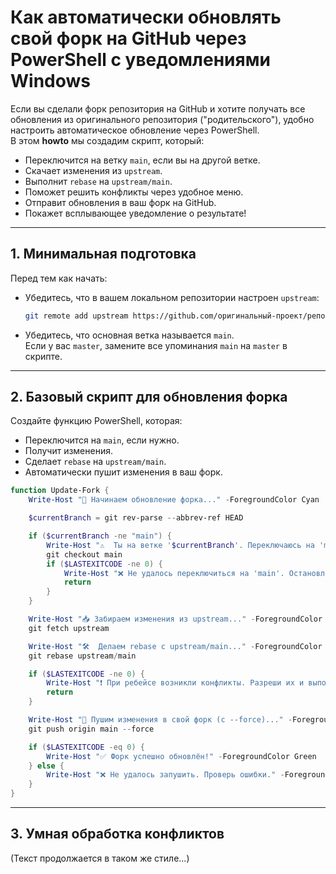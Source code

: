 # Как автоматически обновлять свой форк на GitHub через PowerShell с уведомлениями Windows

Если вы сделали форк репозитория на GitHub и хотите получать все обновления из оригинального репозитория ("родительского"), удобно настроить автоматическое обновление через PowerShell.  
В этом **howto** мы создадим скрипт, который:

- Переключится на ветку `main`, если вы на другой ветке.
- Скачает изменения из `upstream`.
- Выполнит `rebase` на `upstream/main`.
- Поможет решить конфликты через удобное меню.
- Отправит обновления в ваш форк на GitHub.
- Покажет всплывающее уведомление о результате!

---

## 1. Минимальная подготовка

Перед тем как начать:

- Убедитесь, что в вашем локальном репозитории настроен `upstream`:

    ```bash
    git remote add upstream https://github.com/оригинальный-проект/репозиторий.git
    ```

- Убедитесь, что основная ветка называется `main`.  
  Если у вас `master`, замените все упоминания `main` на `master` в скрипте.

---

## 2. Базовый скрипт для обновления форка

Создайте функцию PowerShell, которая:

- Переключится на `main`, если нужно.
- Получит изменения.
- Сделает `rebase` на `upstream/main`.
- Автоматически пушит изменения в ваш форк.

```powershell
function Update-Fork {
    Write-Host "🔄 Начинаем обновление форка..." -ForegroundColor Cyan

    $currentBranch = git rev-parse --abbrev-ref HEAD

    if ($currentBranch -ne "main") {
        Write-Host "⚠️  Ты на ветке '$currentBranch'. Переключаюсь на 'main'..." -ForegroundColor Yellow
        git checkout main
        if ($LASTEXITCODE -ne 0) {
            Write-Host "❌ Не удалось переключиться на 'main'. Остановлено." -ForegroundColor Red
            return
        }
    }

    Write-Host "📥 Забираем изменения из upstream..." -ForegroundColor Cyan
    git fetch upstream

    Write-Host "🛠️  Делаем rebase с upstream/main..." -ForegroundColor Cyan
    git rebase upstream/main

    if ($LASTEXITCODE -ne 0) {
        Write-Host "❗ При ребейсе возникли конфликты. Разреши их и выполни: git rebase --continue" -ForegroundColor Red
        return
    }

    Write-Host "🚀 Пушим изменения в свой форк (с --force)..." -ForegroundColor Cyan
    git push origin main --force

    if ($LASTEXITCODE -eq 0) {
        Write-Host "✅ Форк успешно обновлён!" -ForegroundColor Green
    } else {
        Write-Host "❌ Не удалось запушить. Проверь ошибки." -ForegroundColor Red
    }
}
```

---

## 3. Умная обработка конфликтов

(Текст продолжается в таком же стиле...)